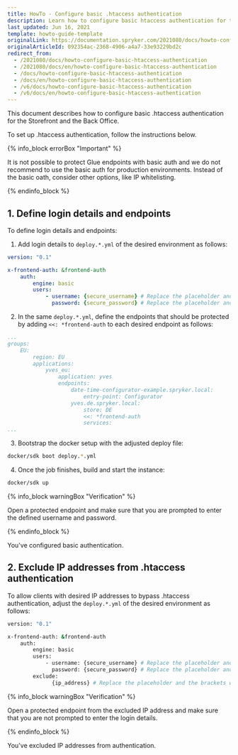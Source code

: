 ```yaml
---
title: HowTo - Configure basic .htaccess authentication
description: Learn how to configure basic htaccess authentication for the Storefront and the Back Office.
last_updated: Jun 16, 2021
template: howto-guide-template
originalLink: https://documentation.spryker.com/2021080/docs/howto-configure-basic-htaccess-authentication
originalArticleId: 092354ac-2368-4906-a4a7-33e93229bd2c
redirect_from:
  - /2021080/docs/howto-configure-basic-htaccess-authentication
  - /2021080/docs/en/howto-configure-basic-htaccess-authentication
  - /docs/howto-configure-basic-htaccess-authentication
  - /docs/en/howto-configure-basic-htaccess-authentication
  - /v6/docs/howto-configure-basic-htaccess-authentication
  - /v6/docs/en/howto-configure-basic-htaccess-authentication
---
```


This document describes how to configure basic .htaccess authentication for the Storefront and the Back Office.

To set up .htaccess authentication, follow the instructions below.

{% info_block errorBox "Important" %}

It is not possible to protect Glue endpoints with basic auth and we do not recommend to use the basic auth for production environments. Instead of the basic oath, consider other options, like IP whitelisting.

{% endinfo_block %}

## 1. Define login details and endpoints

To define login details and endpoints:

1. Add login details to `deploy.*.yml` of the desired environment as follows:

```yaml
version: "0.1"

x-frontend-auth: &frontend-auth
    auth:
        engine: basic
        users:
            - username: {secure_username} # Replace the placeholder and the brackets with the actual username
              password: {secure_password} # Replace the placeholder and the brackets with the actual password
```

2. In the same `deploy.*.yml`, define the endpoints that should be protected by adding `<<: *frontend-auth` to each desired endpoint as follows:

```yaml
...
groups:
    EU:
        region: EU
        applications:
            yves_eu:
                application: yves
                endpoints:
                    date-time-configurator-example.spryker.local:
                        entry-point: Configurator
                    yves.de.spryker.local:
                        store: DE
                        <<: *frontend-auth
                        services:
...
```

3. Bootstrap the docker setup with the adjusted deploy file:

```bash
docker/sdk boot deploy.*.yml
```

4. Once the job finishes, build and start the instance:

```bash
docker/sdk up
```

{% info_block warningBox "Verification" %}

Open a protected endpoint and make sure that you are prompted to enter the defined username and password.

{% endinfo_block %}

You've configured basic authentication.

## 2. Exclude IP addresses from .htaccess authentication

To allow clients with desired IP addresses to bypass .htaccess authentication, adjust the `deploy.*.yml` of the desired environment as follows:

```bash
version: "0.1"

x-frontend-auth: &frontend-auth
    auth:
        engine: basic
        users:
            - username: {secure_username} # Replace the placeholder and the brackets with the actual username.
              password: {secure_password} # Replace the placeholder and the brackets with the actual password.
        exclude:
              {ip_address} # Replace the placeholder and the brackets with the actual ip address.
```

{% info_block warningBox "Verification" %}

Open a protected endpoint from the excluded IP address and make sure that you are not prompted to enter the login details.

{% endinfo_block %}

You've excluded IP addresses from authentication.

